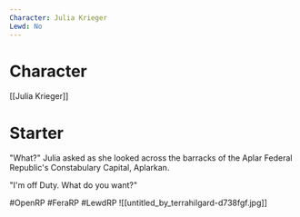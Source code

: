 ```yaml
---
Character: Julia Krieger
Lewd: No
---
```

# Character
[[Julia Krieger]]

# Starter
"What?" Julia asked as she looked across the barracks of the Aplar Federal Republic's Constabulary Capital, Aplarkan.

"I'm off Duty. What do you want?"

#OpenRP #FeraRP #LewdRP
![[untitled_by_terrahilgard-d738fgf.jpg]]